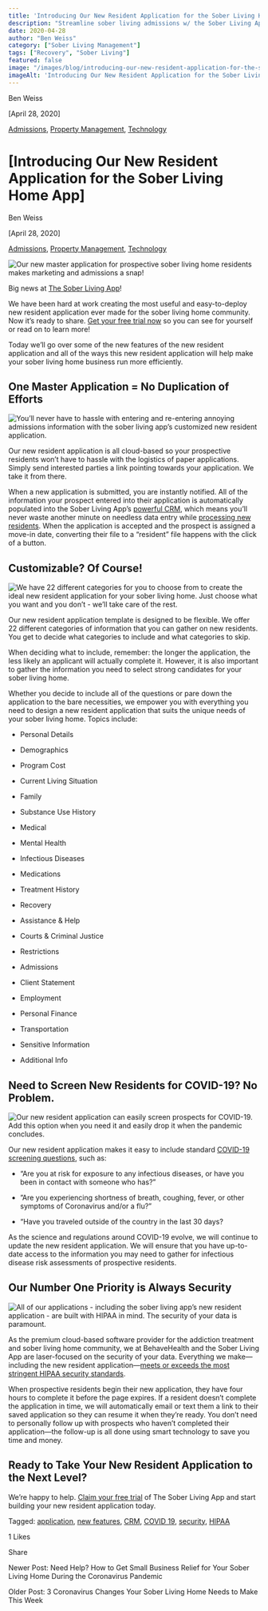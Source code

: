 ```yaml
---
title: 'Introducing Our New Resident Application for the Sober Living Home App'
description: "Streamline sober living admissions w/ the Sober Living App resident application feature. Read the original 2020 intro blog post."
date: 2020-04-28
author: "Ben Weiss"
category: ["Sober Living Management"]
tags: ["Recovery", "Sober Living"]
featured: false
image: "/images/blog/introducing-our-new-resident-application-for-the-sober-living-home-app/Screenshot_2020-04-24_at_1.16.16_PM.png"
imageAlt: 'Introducing Our New Resident Application for the Sober Living Home App'
---
```


Ben Weiss

[April 28, 2020]

[Admissions](/sober-living-app-blog/category/Admissions), [Property Management](/sober-living-app-blog/category/Property+Management), [Technology](/sober-living-app-blog/category/Technology)

#  [Introducing Our New Resident Application for the Sober Living Home App]

Ben Weiss

[April 28, 2020]

[Admissions](/sober-living-app-blog/category/Admissions), [Property Management](/sober-living-app-blog/category/Property+Management), [Technology](/sober-living-app-blog/category/Technology)

![Our new master application for prospective sober living home residents makes marketing and admissions a snap!](/images/blog/introducing-our-new-resident-application-for-the-sober-living-home-app/Screenshot_2020-04-24_at_1.31.27_PM.png)

Big news at [The Sober Living App](/)!

We have been hard at work creating the most useful and easy-to-deploy new resident application ever made for the sober living home community. Now it’s ready to share. [Get your free trial now](https://signup.behavehealth.com/?product=sober_living_app) so you can see for yourself or read on to learn more!

Today we’ll go over some of the new features of the new resident application and all of the ways this new resident application will help make your sober living home business run more efficiently. 

## One Master Application = No Duplication of Efforts 

![You’ll never have to hassle with entering and re-entering annoying admissions information with the sober living app’s customized new resident application.](/images/blog/introducing-our-new-resident-application-for-the-sober-living-home-app/Screenshot_2020-04-24_at_1.16.16_PM.png)

Our new resident application is all cloud-based so your prospective residents won’t have to hassle with the logistics of paper applications. Simply send interested parties a link pointing towards your application. We take it from there. 

When a new application is submitted, you are instantly notified. All of the information your prospect entered into their application is automatically populated into the Sober Living App’s [powerful CRM](/features.html#features-overview), which means you’ll never waste another minute on needless data entry while [processing new residents](/sober-living-app-blog/mastering-admissions-at-your-sober-living-home). When the application is accepted and the prospect is assigned a move-in date, converting their file to a “resident” file happens with the click of a button. 

## Customizable? Of Course!

![We have 22 different categories for you to choose from to create the ideal new resident application for your sober living home. Just choose what you want and you don’t - we’ll take care of the rest.](/images/blog/introducing-our-new-resident-application-for-the-sober-living-home-app/Screenshot_2020-04-24_at_1.18.32_PM.png)

Our new resident application template is designed to be flexible. We offer 22 different categories of information that you can gather on new residents. You get to decide what categories to include and what categories to skip. 

When deciding what to include, remember: the longer the application, the less likely an applicant will actually complete it. However, it is also important to gather the information you need to select strong candidates for your sober living home. 

Whether you decide to include all of the questions or pare down the application to the bare necessities, we empower you with everything you need to design a new resident application that suits the unique needs of your sober living home. Topics include: 

  * Personal Details

  * Demographics

  * Program Cost

  * Current Living Situation

  * Family

  * Substance Use History

  * Medical

  * Mental Health

  * Infectious Diseases

  * Medications

  * Treatment History

  * Recovery

  * Assistance & Help

  * Courts & Criminal Justice

  * Restrictions

  * Admissions

  * Client Statement

  * Employment

  * Personal Finance

  * Transportation

  * Sensitive Information

  * Additional Info

## Need to Screen New Residents for COVID-19? No Problem.

![Our new resident application can easily screen prospects for COVID-19. Add this option when you need it and easily drop it when the pandemic concludes.](/images/blog/introducing-our-new-resident-application-for-the-sober-living-home-app/Screenshot_2020-04-24_at_1.21.05_PM.png)

Our new resident application makes it easy to include standard [COVID-19 screening questions](/21/3-coronavirus-changes-your-sober-living-home-needs-to-make-this-week), such as:

  *  “Are you at risk for exposure to any infectious diseases, or have you been in contact with someone who has?”

  * ”Are you experiencing shortness of breath, coughing, fever, or other symptoms of Coronavirus and/or a flu?”

  * “Have you traveled outside of the country in the last 30 days?

As the science and regulations around COVID-19 evolve, we will continue to update the new resident application. We will ensure that you have up-to-date access to the information you may need to gather for infectious disease risk assessments of prospective residents. 

## Our Number One Priority is Always Security

![All of our applications - including the sober living app’s new resident application - are built with HIPAA in mind. The security of your data is paramount.](/images/blog/introducing-our-new-resident-application-for-the-sober-living-home-app/Screenshot_2020-04-24_at_1.21.53_PM.png)

As the premium cloud-based software provider for the addiction treatment and sober living home community, we at BehaveHealth and the Sober Living App are laser-focused on the security of your data. Everything we make—including the new resident application—[meets or exceeds the most stringent HIPAA security standards](/security). 

When prospective residents begin their new application, they have four hours to complete it before the page expires. If a resident doesn’t complete the application in time, we will automatically email or text them a link to their saved application so they can resume it when they’re ready. You don’t need to personally follow up with prospects who haven’t completed their application—the follow-up is all done using smart technology to save you time and money. 

## Ready to Take Your New Resident Application to the Next Level? 

We’re happy to help. [Claim your free trial](https://behavehealth.com/get-started) of The Sober Living App and start building your new resident application today. 

Tagged: [application](/sober-living-app-blog/tag/application), [new features](https://soberlivingapp.com/sober-living-app-blog/tag/new+features), [CRM](/sober-living-app-blog/tag/CRM), [COVID 19](/sober-living-app-blog/tag/COVID+19), [security](https://soberlivingapp.com/sober-living-app-blog/tag/security), [HIPAA](https://soberlivingapp.com/sober-living-app-blog/tag/HIPAA)

1 Likes

Share

Newer Post: Need Help? How to Get Small Business Relief for Your Sober Living Home During the Coronavirus Pandemic

Older Post: 3 Coronavirus Changes Your Sober Living Home Needs to Make This Week